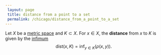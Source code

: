 ```yaml
---
 layout: page
 title: distance from a point to a set
 permalink: /chicago/distance_from_a_point_to_a_set
---
```

Let $X$ be a [metric space](https://mathgloss.github.io/MathGloss/chicago/metric_space) and $K \subset X$. For $x \in X$, the **distance** from $x$ to $K$ is given by the [infimum](https://mathgloss.github.io/MathGloss/chicago/infimum) $$\text{dist}(x,K) = \inf_{y\in K}(\rho(x, y)).$$
